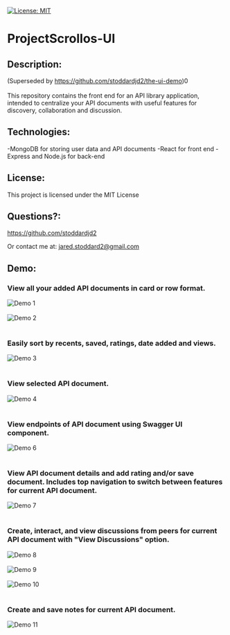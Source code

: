 [![License: MIT](https://img.shields.io/badge/License-MIT-yellow.svg)](https://opensource.org/licenses/MIT)

# ProjectScrollos-UI 

## Description: 
(Superseded by https://github.com/stoddardjd2/the-ui-demo)0
<br/><br/>
This repository contains the front end for an API library application, intended to centralize your API documents with useful features for discovery, collaboration and discussion.

## Technologies:
-MongoDB for storing user data and API documents
-React for front end
-Express and Node.js for back-end

## License: 
This project is licensed under the MIT License 
## Questions?: 
https://github.com/stoddardjd2

Or contact me at: jared.stoddard2@gmail.com

## Demo:
### View all your added API documents in card or row format.
![Demo 1](/ProjectScrollos-Demo-Images/demo-1.png?raw=true)
<br/><br/>
![Demo 2](/ProjectScrollos-Demo-Images/demo-2.png?raw=true)
<br/><br/>
### Easily sort by recents, saved, ratings, date added and views.
![Demo 3](/ProjectScrollos-Demo-Images/demo-3.png?raw=true)
<br/><br/>
### View selected API document.
![Demo 4](/ProjectScrollos-Demo-Images/demo-4.png?raw=true)
<br/><br/>
### View endpoints of API document using Swagger UI component.
![Demo 6](/ProjectScrollos-Demo-Images/demo-6.png?raw=true)
<br/><br/>
### View API document details and add rating and/or save document. Includes top navigation to switch between features for current API document. 
![Demo 7](/ProjectScrollos-Demo-Images/demo-7.png?raw=true)
<br/><br/>
### Create, interact, and view discussions from peers for current API document with "View Discussions" option.
![Demo 8](/ProjectScrollos-Demo-Images/demo-8.png?raw=true)
<br/><br/>
![Demo 9](/ProjectScrollos-Demo-Images/demo-9.png?raw=true)
<br/><br/>
![Demo 10](/ProjectScrollos-Demo-Images/demo-10.png?raw=true)
<br/><br/>
### Create and save notes for current API document.
![Demo 11](/ProjectScrollos-Demo-Images/demo-11.png?raw=true)
<br/><br/>


